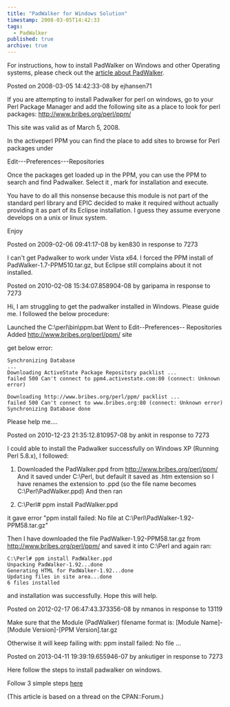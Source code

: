 ```yaml
---
title: "PadWalker for Windows Solution"
timestamp: 2008-03-05T14:42:33
tags:
  - PadWalker
published: true
archive: true
---
```



For instructions, how to install PadWalker on Windows and other Operating systems,
please check out the [article about PadWalker](/padwalker).


Posted on 2008-03-05 14:42:33-08 by ejhansen71

If you are attempting to install Padwalker for perl on windows,
go to your Perl Package Manager and add the following site as a place to look for perl packages:
http://www.bribes.org/perl/ppm/

This site was valid as of March 5, 2008.

In the activeperl PPM you can find the place to add sites to browse for Perl packages under

Edit---Preferences---Repositories

Once the packages get loaded up in the PPM, you can use the PPM to search and find Padwalker.
Select it , mark for installation and execute.

You have to do all this nonsense because this module is not part of the standard
perl library and EPIC decided to make it required without actually providing
it as part of its Eclipse installation. I guess they assume everyone develops on a unix or linux system.

Enjoy

Posted on 2009-02-06 09:41:17-08 by ken830 in response to 7273

I can't get Padwalker to work under Vista x64. I forced the PPM install
of PadWalker-1.7-PPM510.tar.gz, but Eclipse still complains about it not installed.

Posted on 2010-02-08 15:34:07.858904-08 by garipama in response to 7273

Hi, I am struggling to get the padwalker installed in Windows.
Please guide me. I followed the below procedure:

Launched the C:\perl\bin\ppm.bat
Went to Edit--Preferences-- Repositories
Added http://www.bribes.org/perl/ppm/ site

get below error:

```
Synchronizing Database
...
Downloading ActiveState Package Repository packlist ...
failed 500 Can't connect to ppm4.activestate.com:80 (connect: Unknown error)

Downloading http://www.bribes.org/perl/ppm/ packlist ...
failed 500 Can't connect to www.bribes.org:80 (connect: Unknown error)
Synchronizing Database done
```

Please help me....

Posted on 2010-12-23 21:35:12.810957-08 by ankit in response to 7273

I could able to install the Padwalker successfully on Windows XP (Running Perl 5.8.x), I followed:

1) Downloaded the PadWalker.ppd from http://www.bribes.org/perl/ppm/
And it saved under C:\Perl, but default it saved as .htm extension so
I have renames the extension to .ppd (so the file name becomes C:\Perl\PadWalker.ppd) And then ran

2) C:\Perl# ppm install PadWalker.ppd

it gave error "ppm install failed: No file at C:\Perl\PadWalker-1.92-PPM58.tar.gz"

Then I have downloaded the file PadWalker-1.92-PPM58.tar.gz from
http://www.bribes.org/perl/ppm/ and saved it into C:\Perl and again ran:

```
C:\Perl# ppm install PadWalker.ppd
Unpacking PadWalker-1.92...done
Generating HTML for PadWalker-1.92...done
Updating files in site area...done
6 files installed
```

and installation was successfully. Hope this will help.

Posted on 2012-02-17 06:47:43.373356-08 by nmanos in response to 13119

Make sure that the Module (PadWalker) filename format is:
[Module Name]-[Module Version]-[PPM Version].tar.gz

Otherwise it will keep failing with: ppm install failed: No file ...

Posted on 2013-04-11 19:39:19.655946-07 by ankutiger in response to 7273

Here follow the steps to install padwalker on windows.

Follow 3 simple steps
[here](http://perfect-blog-url.blogspot.com/2010/04/install-padwalker-on-windows-for-epic.html)

(This article is based on a thread on the CPAN::Forum.)
<!-- from http://cpanforum.com/threads/7273 -->

